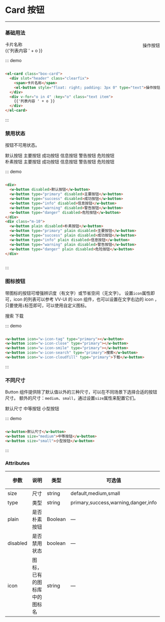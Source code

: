 # Card 按钮
----
### 基础用法

<el-card class="box-card">
  <div slot="header" class="clearfix">
    <span>卡片名称</span>
    <el-button style="float: right; padding: 3px 0" type="text">操作按钮</el-button>
  </div>
  <div v-for="o in 4" :key="o" class="text item">
    {{'列表内容 ' + o }}
  </div>
</el-card>

::: demo
```html

<el-card class="box-card">
  <div slot="header" class="clearfix">
    <span>卡片名称</span>
    <el-button style="float: right; padding: 3px 0" type="text">操作按钮</el-button>
  </div>
  <div v-for="o in 4" :key="o" class="text item">
    {{'列表内容 ' + o }}
  </div>
</el-card>

```
:::

### 禁用状态

按钮不可用状态。

<div class="demo-block">
  <div>
    <w-button disabled>默认按钮</w-button>
    <w-button type="primary" disabled>主要按钮</w-button>
    <w-button type="success" disabled>成功按钮</w-button>
    <w-button type="info" disabled>信息按钮</w-button>
    <w-button type="warning" disabled>警告按钮</w-button>
    <w-button type="danger" disabled>危险按钮</w-button>
  </div>
  <div class="m-10">
    <w-button plain disabled>朴素按钮</w-button>
    <w-button type="primary" plain disabled>主要按钮</w-button>
    <w-button type="success" plain disabled>成功按钮</w-button>
    <w-button type="info" plain disabled>信息按钮</w-button>
    <w-button type="warning" plain disabled>警告按钮</w-button>
    <w-button type="danger" plain disabled>危险按钮</w-button>
  </div>
</div>

::: demo
```html

<div>
  <w-button disabled>默认按钮</w-button>
  <w-button type="primary" disabled>主要按钮</w-button>
  <w-button type="success" disabled>成功按钮</w-button>
  <w-button type="info" disabled>信息按钮</w-button>
  <w-button type="warning" disabled>警告按钮</w-button>
  <w-button type="danger" disabled>危险按钮</w-button>
</div>
<div class="m-10">
  <w-button plain disabled>朴素按钮</w-button>
  <w-button type="primary" plain disabled>主要按钮</w-button>
  <w-button type="success" plain disabled>成功按钮</w-button>
  <w-button type="info" plain disabled>信息按钮</w-button>
  <w-button type="warning" plain disabled>警告按钮</w-button>
  <w-button type="danger" plain disabled>危险按钮</w-button>
</div>
  
```
:::

### 图标按钮
带图标的按钮可增强辨识度（有文字）或节省空间（无文字）。
设置```icon```属性即可，icon 的列表可以参考 VV-UI 的 icon 组件，也可以设置在文字右边的 icon ，只要使用```i```标签即可，可以使用自定义图标。
<div class="demo-block">
  <w-button icon="w-icon-tag" type="primary"></w-button>
  <w-button icon="w-icon-close" type="primary"></w-button>
  <w-button icon="w-icon-smile" type="primary"></w-button>
  <w-button icon="w-icon-search" type="primary">搜索</w-button>
  <w-button icon="w-icon-cloudfill" type="primary">下载</w-button>
</div>

::: demo
```html

<w-button icon="w-icon-tag" type="primary"></w-button>
<w-button icon="w-icon-close" type="primary"></w-button>
<w-button icon="w-icon-smile" type="primary"></w-button>
<w-button icon="w-icon-search" type="primary">搜索</w-button>
<w-button icon="w-icon-cloudfill" type="primary">下载</w-button>

```
:::


### 不同尺寸

Button 组件提供除了默认值以外的三种尺寸，可以在不同场景下选择合适的按钮尺寸。
额外的尺寸：```medium```、```small```，通过设置```size```属性来配置它们。
<div class="demo-block">
  <w-button>默认尺寸</w-button>
  <w-button size="medium">中等按钮</w-button>
  <w-button size="small">小型按钮</w-button>
</div>

::: demo
```html

<w-button>默认尺寸</w-button>
<w-button size="medium">中等按钮</w-button>
<w-button size="small">小型按钮</w-button>

```
:::

### Attributes
| 参数      | 说明    | 类型      | 可选值       | 默认值   |
|---------- |-------- |---------- |-------------  |-------- |
| size     | 尺寸   | string  |   default,medium,small            |    —     |
| type     | 类型   | string    |   primary,success,warning,danger,info |     —    |
| plain     | 是否朴素按钮   | Boolean    | — | false   |
| disabled  | 是否禁用状态    | boolean   | —   | false   |
| icon  | 图标，已有的图标库中的图标名 | string   |  —  |  —  |
